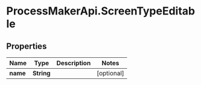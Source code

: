 # ProcessMakerApi.ScreenTypeEditable

## Properties

Name | Type | Description | Notes
------------ | ------------- | ------------- | -------------
**name** | **String** |  | [optional] 


